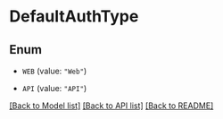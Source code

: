 # DefaultAuthType

## Enum


* `WEB` (value: `"Web"`)

* `API` (value: `"API"`)


[[Back to Model list]](../README.md#documentation-for-models) [[Back to API list]](../README.md#documentation-for-api-endpoints) [[Back to README]](../README.md)


